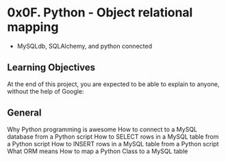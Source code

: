 # 0x0F. Python - Object relational mapping 

- MySQLdb, SQLAlchemy, and python connected

## Learning Objectives
At the end of this project, you are expected to be able to explain to anyone, without the help of Google:

## General
Why Python programming is awesome
How to connect to a MySQL database from a Python script
How to SELECT rows in a MySQL table from a Python script
How to INSERT rows in a MySQL table from a Python script
What ORM means
How to map a Python Class to a MySQL table
